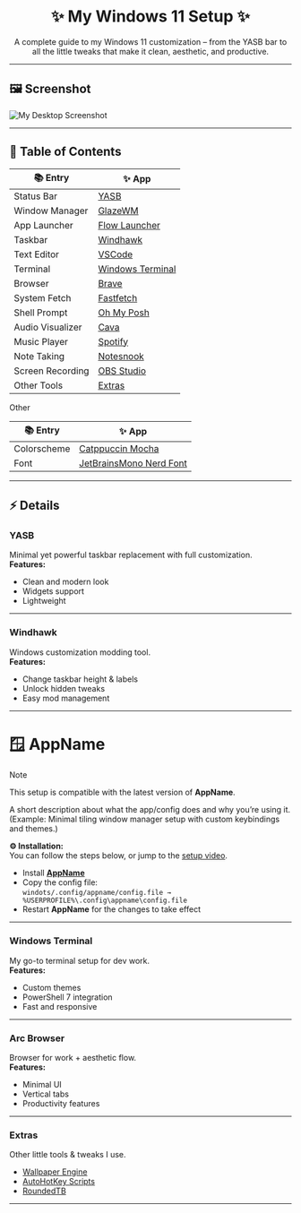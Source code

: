 <h1 align="center">✨ My Windows 11 Setup ✨</h1>

<p align="center">
A complete guide to my Windows 11 customization – from the YASB bar to all the little tweaks that make it clean, aesthetic, and productive.
</p>

---

## 🖼️ Screenshot
![My Desktop Screenshot](screenshot.png)

---

## 📑 Table of Contents

| 📚 Entry | ✨ App |
|---------------------|------------|
| Status Bar          | [YASB](#yasb) |
| Window Manager      | [GlazeWM](#glazewm) |
| App Launcher        | [Flow Launcher](#flowlauncher) |
| Taskbar             | [Windhawk](#windhawk) |
| Text Editor         | [VSCode](#vscode) |
| Terminal            | [Windows Terminal](#windows-terminal) |
| Browser             | [Brave](#brave) |
| System Fetch        | [Fastfetch](#Fastfetch) |   
| Shell Prompt        | [Oh My Posh](#ohmyposh) |
| Audio Visualizer    | [Cava](#cava) |
| Music Player        | [Spotify](#spotify) | 
| Note Taking         | [Notesnook](#notesnook) |
| Screen Recording    | [OBS Studio](#obsstudio) |
| Other Tools         | [Extras](#extras) |

Other

| 📚 Entry | ✨ App |
|---------------------|------------|
| Colorscheme         | [Catppuccin Mocha](#catppuccinmocha) |
| Font                | [JetBrainsMono Nerd Font](#jetbrainsmononerdfont) |


---

## ⚡ Details

### YASB
Minimal yet powerful taskbar replacement with full customization.  
**Features:**
- Clean and modern look  
- Widgets support  
- Lightweight  

---

### Windhawk
Windows customization modding tool.  
**Features:**
- Change taskbar height & labels  
- Unlock hidden tweaks  
- Easy mod management  

---

# 🪟 AppName
> [!NOTE] 
> This setup is compatible with the latest version of **AppName**.

A short description about what the app/config does and why you’re using it.  
(Example: Minimal tiling window manager setup with custom keybindings and themes.)

**⚙️ Installation:**  
You can follow the steps below, or jump to the [setup video](https://www.youtube.com/watch?v=your-video-id).
- Install [**AppName**](https://appname-website.com/download)   
- Copy the config file:  
  `windots/.config/appname/config.file → %USERPROFILE%\.config\appname\config.file`  
- Restart **AppName** for the changes to take effect

---

### Windows Terminal
My go-to terminal setup for dev work.  
**Features:**
- Custom themes  
- PowerShell 7 integration  
- Fast and responsive  

---

### Arc Browser
Browser for work + aesthetic flow.  
**Features:**
- Minimal UI  
- Vertical tabs  
- Productivity features  

---

### Extras
Other little tools & tweaks I use.  
- [Wallpaper Engine](#)  
- [AutoHotKey Scripts](#)  
- [RoundedTB](#)  

---

